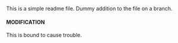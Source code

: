 This is a simple readme file.
Dummy addition to the file on a branch.


#### MODIFICATION
This is bound to cause trouble.
